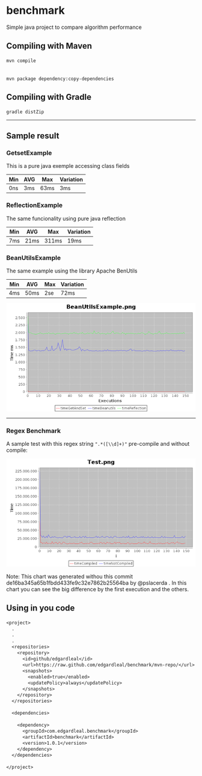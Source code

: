 # benchmark
Simple java project to compare algorithm performance

## Compiling with Maven 

    mvn compile


    mvn package dependency:copy-dependencies


## Compiling with Gradle 


    gradle distZip


---

## Sample result

###  GetsetExample  
This is a pure java exemple accessing class fields

| Min      | AVG       | Max       | Variation |
|----------|-----------|-----------|-----------|
|      0ns |      3ms  |     63ms  |      3ms  |


### ReflectionExample  
The same funcionality using pure java reflection

| Min      | AVG       | Max       | Variation |
|----------|-----------|-----------|-----------|
|      7ms |     21ms  |    311ms  |     19ms  |

### BeanUtilsExample  
 The same example using the library Apache BenUtils

| Min      | AVG       | Max       | Variation |
|----------|-----------|-----------|-----------|
|      4ms |     50ms  |      2se  |     72ms  |

![Sample](src/site/img/BeanUtilsExample.png)

---
###  Regex Benchmark
A sample test with this regex string ```".*([\\d]+)"``` pre-compile and without compile: 

![Sample](src/site/img/Test.png)

Note: This chart was generated withou this commit de16ba345a65b1fbdd433fe9c32e7862b25564ba by
@pslacerda . In this chart you can see the big difference by the first execution and the others.

## Using in you code


    <project>
      .
      .
      .
      <repositories>
        <repository>
          <id>github/edgardleal</id>
          <url>https://raw.github.com/edgardleal/benchmark/mvn-repo/</url>
          <snapshots>
            <enabled>true</enabled>
            <updatePolicy>always</updatePolicy>
          </snapshots>
        </repository>
      </repositories>
    
      <dependencies>
    
        <dependency>
          <groupId>com.edgardleal.benchmark</groupId>
          <artifactId>benchmark</artifactId>
          <version>1.0.1</version>
        </dependency>
      </dependencies>
    
    </project>


